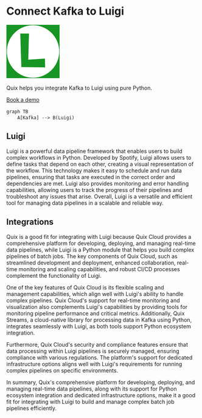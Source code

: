 # Connect Kafka to Luigi

![](./images/logo_1.jpg)

Quix helps you integrate Kafka to Luigi using pure Python.

<div>
<a class="md-button md-button--primary" href="https://share.hsforms.com/1iW0TmZzKQMChk0lxd_tGiw4yjw2?__hstc=175542013.2303933fbd746c0ac86d9ccbe9bc9100.1728383268831.1729603416735.1729620918855.31&__hssc=175542013.1.1729620918855&__hsfp=2132701734" target="_blank" style="margin-right:.5rem;">Book a demo</a>
<br/>
</div>

```mermaid
graph TB
    A[Kafka] --> B(Luigi)
```

## Luigi

Luigi is a powerful data pipeline framework that enables users to build complex workflows in Python. Developed by Spotify, Luigi allows users to define tasks that depend on each other, creating a visual representation of the workflow. This technology makes it easy to schedule and run data pipelines, ensuring that tasks are executed in the correct order and dependencies are met. Luigi also provides monitoring and error handling capabilities, allowing users to track the progress of their pipelines and troubleshoot any issues that arise. Overall, Luigi is a versatile and efficient tool for managing data pipelines in a scalable and reliable way.

## Integrations

Quix is a good fit for integrating with Luigi because Quix Cloud provides a comprehensive platform for developing, deploying, and managing real-time data pipelines, while Luigi is a Python module that helps you build complex pipelines of batch jobs. The key components of Quix Cloud, such as streamlined development and deployment, enhanced collaboration, real-time monitoring and scaling capabilities, and robust CI/CD processes complement the functionality of Luigi.

One of the key features of Quix Cloud is its flexible scaling and management capabilities, which align well with Luigi's ability to handle complex pipelines. Quix Cloud's support for real-time monitoring and visualization also complements Luigi's capabilities by providing tools for monitoring pipeline performance and critical metrics. Additionally, Quix Streams, a cloud-native library for processing data in Kafka using Python, integrates seamlessly with Luigi, as both tools support Python ecosystem integration.

Furthermore, Quix Cloud's security and compliance features ensure that data processing within Luigi pipelines is securely managed, ensuring compliance with various regulations. The platform's support for dedicated infrastructure options aligns well with Luigi's requirements for running complex pipelines on specific environments.

In summary, Quix's comprehensive platform for developing, deploying, and managing real-time data pipelines, along with its support for Python ecosystem integration and dedicated infrastructure options, make it a good fit for integrating with Luigi to build and manage complex batch job pipelines efficiently.

